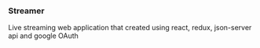 ### Streamer

Live streaming web application that created using react, redux, json-server api and google OAuth